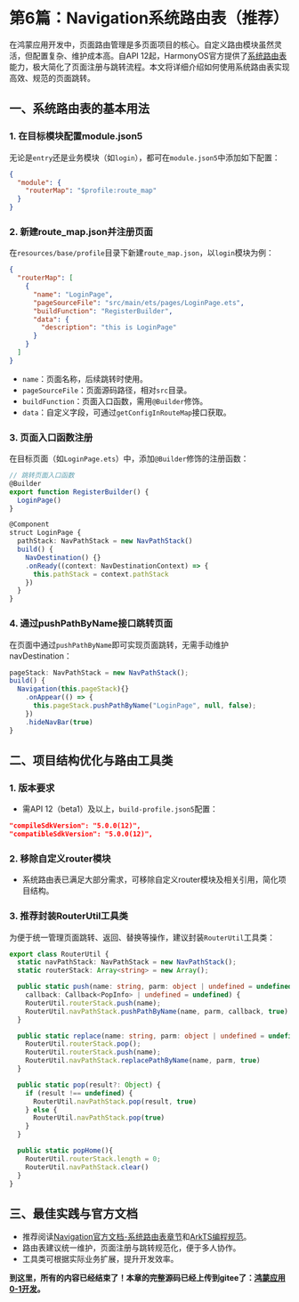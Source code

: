 # 第6篇：Navigation系统路由表（推荐）

在鸿蒙应用开发中，页面路由管理是多页面项目的核心。自定义路由模块虽然灵活，但配置复杂、维护成本高。自API 12起，HarmonyOS官方提供了[系统路由表](https://developer.huawei.com/consumer/cn/doc/harmonyos-guides-V5/arkts-navigation-navigation-V5#系统路由表)能力，极大简化了页面注册与跳转流程。本文将详细介绍如何使用系统路由表实现高效、规范的页面跳转。

## 一、系统路由表的基本用法

### 1. 在目标模块配置module.json5

无论是`entry`还是业务模块（如`login`），都可在`module.json5`中添加如下配置：

```json
{
  "module": {
    "routerMap": "$profile:route_map"
  }
}
```

### 2. 新建route_map.json并注册页面

在`resources/base/profile`目录下新建`route_map.json`，以`login`模块为例：

```json
{
  "routerMap": [
    {
      "name": "LoginPage",
      "pageSourceFile": "src/main/ets/pages/LoginPage.ets",
      "buildFunction": "RegisterBuilder",
      "data": {
        "description": "this is LoginPage"
      }
    }
  ]
}
```

- `name`：页面名称，后续跳转时使用。
- `pageSourceFile`：页面源码路径，相对`src`目录。
- `buildFunction`：页面入口函数，需用`@Builder`修饰。
- `data`：自定义字段，可通过`getConfigInRouteMap`接口获取。

### 3. 页面入口函数注册

在目标页面（如`LoginPage.ets`）中，添加`@Builder`修饰的注册函数：

```ts
// 跳转页面入口函数
@Builder
export function RegisterBuilder() {
  LoginPage()
}

@Component
struct LoginPage {
  pathStack: NavPathStack = new NavPathStack()
  build() {
    NavDestination() {}
    .onReady((context: NavDestinationContext) => {
      this.pathStack = context.pathStack
    })
  }
}
```

### 4. 通过pushPathByName接口跳转页面

在页面中通过`pushPathByName`即可实现页面跳转，无需手动维护navDestination：

```ts
pageStack: NavPathStack = new NavPathStack();
build() {
  Navigation(this.pageStack){}
    .onAppear(() => {
      this.pageStack.pushPathByName("LoginPage", null, false);
    })
    .hideNavBar(true)
}
```

## 二、项目结构优化与路由工具类

### 1. 版本要求

- 需API 12（beta1）及以上，`build-profile.json5`配置：

```json
"compileSdkVersion": "5.0.0(12)",
"compatibleSdkVersion": "5.0.0(12)",
```

### 2. 移除自定义router模块

- 系统路由表已满足大部分需求，可移除自定义router模块及相关引用，简化项目结构。

### 3. 推荐封装RouterUtil工具类

为便于统一管理页面跳转、返回、替换等操作，建议封装`RouterUtil`工具类：

```ts
export class RouterUtil {
  static navPathStack: NavPathStack = new NavPathStack();
  static routerStack: Array<string> = new Array();

  public static push(name: string, parm: object | undefined = undefined,
    callback: Callback<PopInfo> | undefined = undefined) {
    RouterUtil.routerStack.push(name);
    RouterUtil.navPathStack.pushPathByName(name, parm, callback, true)
  }

  public static replace(name: string, parm: object | undefined = undefined) {
    RouterUtil.routerStack.pop();
    RouterUtil.routerStack.push(name);
    RouterUtil.navPathStack.replacePathByName(name, parm, true)
  }

  public static pop(result?: Object) {
    if (result !== undefined) {
      RouterUtil.navPathStack.pop(result, true)
    } else {
      RouterUtil.navPathStack.pop(true)
    }
  }

  public static popHome(){
    RouterUtil.routerStack.length = 0;
    RouterUtil.navPathStack.clear()
  }
}
```

## 三、最佳实践与官方文档

- 推荐阅读[Navigation官方文档-系统路由表章节](https://developer.huawei.com/consumer/cn/doc/harmonyos-guides-V5/arkts-navigation-navigation-V5#系统路由表)和[ArkTS编程规范](https://developer.huawei.com/consumer/cn/doc/harmonyos-guides-V5/arkts-coding-style-guide-V5)。
- 路由表建议统一维护，页面注册与跳转规范化，便于多人协作。
- 工具类可根据实际业务扩展，提升开发效率。

**到这里，所有的内容已经结束了！本章的完整源码已经上传到gitee了：[鸿蒙应用0-1开发](https://gitee.com/qincji/ZeroOneApp)。**
